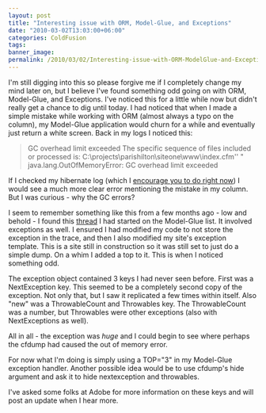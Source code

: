 ```yaml
---
layout: post
title: "Interesting issue with ORM, Model-Glue, and Exceptions"
date: "2010-03-02T13:03:00+06:00"
categories: ColdFusion 
tags: 
banner_image: 
permalink: /2010/03/02/Interesting-issue-with-ORM-ModelGlue-and-Exceptions
---
```


I'm still digging into this so please forgive me if I completely change my mind later on, but I believe I've found something odd going on with ORM, Model-Glue, and Exceptions. I've noticed this for a little while now but didn't really get a chance to dig until today. I had noticed that when I made a simple mistake while working with ORM (almost always a typo on the column), my Model-Glue application would churn for a while and eventually just return a white screen. Back in my logs I noticed this: 

<blockquote>
GC overhead limit exceeded The specific sequence of files included or processed is: C:\projects\parishilton\siteone\www\index.cfm'' "
java.lang.OutOfMemoryError: GC overhead limit exceeded
</blockquote>

If I checked my hibernate log (which I <a href="http://www.rupeshk.org/blog/index.php/2009/07/coldfusion-orm-how-to-log-sql/">encourage you to do right now</a>) I would see a much more clear error mentioning the mistake in my column. But I was curious - why the GC errors? 

I seem to remember something like this from a few months ago - low and behold - I found this <a href="http://groups.google.com/group/model-glue/browse_thread/thread/d59bbf06b8dc0478/ef651da00092c121?lnk=gst&q=trace">thread</a> I had started on the Model-Glue list. It involved exceptions as well. I ensured I had modified my code to not store the exception in the trace, and then I also modified my site's exception template. This is a site still in construction so it was still set to just do a simple dump. On a whim I added a top to it. This is when I noticed something odd.

The exception object contained 3 keys I had never seen before. First was a NextException key. This seemed to be a completely second copy of the exception. Not only that, but I saw it replicated a few times within itself. Also "new" was a ThrowableCount and Throwables key. The ThrowableCount was a number, but Throwables were other exceptions (also with NextExceptions as well).

All in all - the exception was <i>huge</i> and I could begin to see where perhaps the cfdump had caused the out of memory error. 

For now what I'm doing is simply using a TOP="3" in my Model-Glue exception handler. Another possible idea would be to use cfdump's hide argument and ask it to hide nextexception and throwables.

I've asked some folks at Adobe for more information on these keys and will post an update when I hear more.